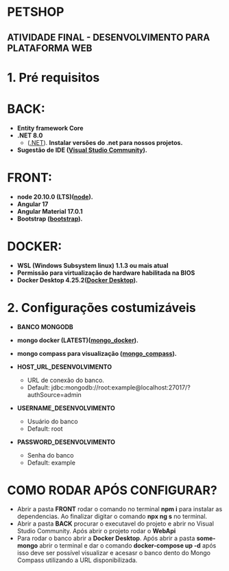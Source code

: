 # PETSHOP
## ATIVIDADE FINAL - DESENVOLVIMENTO PARA PLATAFORMA WEB

# 1. Pré requisitos <a name="pre-requisitos"></a>

# BACK:

- **Entity framework Core**
- **.NET 8.0**
  - ([.NET](https://dotnet.microsoft.com/pt-br/download/dotnet/8.0)). **Instalar versões do .net para nossos projetos.**
- **Sugestão de IDE ([Visual Studio Community](https://visualstudio.microsoft.com/pt-br/vs/community/)).**

# FRONT:

- **node 20.10.0 (LTS)([node](https://nodejs.org/)).**
- **Angular 17**
- **Angular Material 17.0.1**
- **Bootstrap ([bootstrap](https://www.npmjs.com/package/ngx-bootstrap)).**

# DOCKER:

- **WSL (Windows Subsystem linux) 1.1.3 ou mais atual**
- **Permissão para virtualização de hardware habilitada na BIOS**
- **Docker Desktop 4.25.2([Docker Desktop](https://www.docker.com/products/docker-desktop/)).**

# 2. Configurações costumizáveis <a name="configuracoes-costumizaveis"></a>

- **BANCO MONGODB**
- **mongo docker (LATEST)([mongo_docker](https://hub.docker.com/_/mongo)).**
- **mongo compass para visualização ([mongo_compass](https://www.mongodb.com/pt-br/products/tools/compass)).**

- **HOST_URL_DESENVOLVIMENTO**
  - URL de conexão do banco.
  - Default: jdbc:mongodb://root:example@localhost:27017/?authSource=admin
- **USERNAME_DESENVOLVIMENTO**
  - Usuário do banco
  - Default: root
- **PASSWORD_DESENVOLVIMENTO**
  - Senha do banco
  - Default: example

# COMO RODAR APÓS CONFIGURAR?
  - Abrir a pasta **FRONT** rodar o comando no terminal **npm i** para instalar as dependencias. Ao finalizar digitar o comando **npx ng s** no terminal.
  - Abrir a pasta **BACK** procurar o executavel do projeto e abrir no Visual Studio Community. Após abrir o projeto rodar o **WebApi**
  - Para rodar o banco abrir a **Docker Desktop**. Após abrir a pasta **some-mongo** abrir o terminal e dar o comando **docker-compose up -d** após isso deve ser possível visualizar e acesasr o banco dento do Mongo Compass utilizando a URL disponibilizada.

